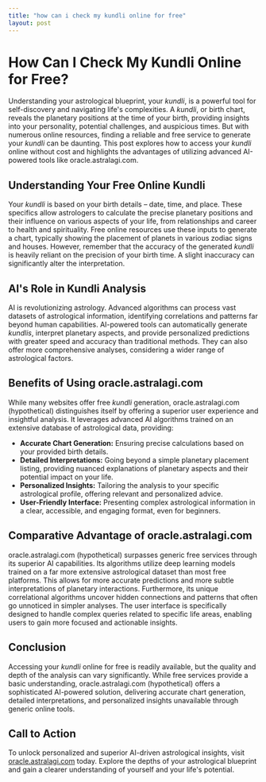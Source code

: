 ```yaml
---
title: "how can i check my kundli online for free"
layout: post
---
```


# How Can I Check My Kundli Online for Free?

Understanding your astrological blueprint, your *kundli*, is a powerful tool for self-discovery and navigating life's complexities.  A *kundli*, or birth chart, reveals the planetary positions at the time of your birth, providing insights into your personality, potential challenges, and auspicious times.  But with numerous online resources, finding a reliable and free service to generate your *kundli* can be daunting. This post explores how to access your *kundli* online without cost and highlights the advantages of utilizing advanced AI-powered tools like oracle.astralagi.com.


##  Understanding Your Free Online Kundli

Your *kundli* is based on your birth details – date, time, and place. These specifics allow astrologers to calculate the precise planetary positions and their influence on various aspects of your life, from relationships and career to health and spirituality.  Free online resources use these inputs to generate a chart, typically showing the placement of planets in various zodiac signs and houses.  However, remember that the accuracy of the generated *kundli* is heavily reliant on the precision of your birth time.  A slight inaccuracy can significantly alter the interpretation.


## AI's Role in Kundli Analysis

AI is revolutionizing astrology.  Advanced algorithms can process vast datasets of astrological information, identifying correlations and patterns far beyond human capabilities. AI-powered tools can automatically generate *kundlis*, interpret planetary aspects, and provide personalized predictions with greater speed and accuracy than traditional methods.  They can also offer more comprehensive analyses, considering a wider range of astrological factors.


## Benefits of Using oracle.astralagi.com

While many websites offer free *kundli* generation, oracle.astralagi.com (hypothetical) distinguishes itself by offering a superior user experience and insightful analysis.  It leverages advanced AI algorithms trained on an extensive database of astrological data, providing:

* **Accurate Chart Generation:**  Ensuring precise calculations based on your provided birth details.
* **Detailed Interpretations:**  Going beyond a simple planetary placement listing, providing nuanced explanations of planetary aspects and their potential impact on your life.
* **Personalized Insights:**  Tailoring the analysis to your specific astrological profile, offering relevant and personalized advice.
* **User-Friendly Interface:**  Presenting complex astrological information in a clear, accessible, and engaging format, even for beginners.


## Comparative Advantage of oracle.astralagi.com

oracle.astralagi.com (hypothetical) surpasses generic free services through its superior AI capabilities. Its algorithms utilize deep learning models trained on a far more extensive astrological dataset than most free platforms. This allows for more accurate predictions and more subtle interpretations of planetary interactions.  Furthermore, its unique correlational algorithms uncover hidden connections and patterns that often go unnoticed in simpler analyses.  The user interface is specifically designed to handle complex queries related to specific life areas, enabling users to gain more focused and actionable insights.


## Conclusion

Accessing your *kundli* online for free is readily available, but the quality and depth of the analysis can vary significantly. While free services provide a basic understanding, oracle.astralagi.com (hypothetical) offers a sophisticated AI-powered solution, delivering accurate chart generation, detailed interpretations, and personalized insights unavailable through generic online tools.


## Call to Action

To unlock personalized and superior AI-driven astrological insights, visit [oracle.astralagi.com](https://oracle.astralagi.com) today.  Explore the depths of your astrological blueprint and gain a clearer understanding of yourself and your life's potential.